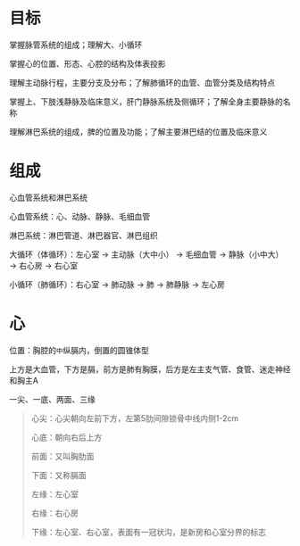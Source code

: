 # 目标

掌握脉管系统的组成；理解大、小循环

掌握心的位置、形态、心腔的结构及体表投影

理解主动脉行程，主要分支及分布；了解肺循环的血管、血管分类及结构特点

掌握上、下肢浅静脉及临床意义，肝门静脉系统及侧循环；了解全身主要静脉的名称

理解淋巴系统的组成，脾的位置及功能；了解主要淋巴结的位置及临床意义

# 组成

心血管系统和淋巴系统

心血管系统：心、动脉、静脉、毛细血管

淋巴系统：淋巴管道、淋巴器官、淋巴组织

大循环（体循环）：左心室 → 主动脉（大中小） → 毛细血管 → 静脉（小中大） → 右心房 → 右心室

小循环（肺循环）：右心室 → 肺动脉 → 肺 → 肺静脉  → 左心房

# 心

位置：胸腔的`中`纵膈内，倒置的圆锥体型

上方是大血管，下方是膈，前方是肺有胸膜，后方是左主支气管、食管、迷走神经和胸主A

一尖、一底、两面、三缘

> 心尖：心尖朝向左前下方，左第5肋间隙锁骨中线内侧1-2cm
>
> 心底：朝向右后上方
>
> 前面：又叫胸肋面
>
> 下面：又称膈面
>
> 左缘：左心室
>
> 右缘：右心房
>
> 下缘：左心室、右心室，表面有一冠状沟，是新房和心室分界的标志

